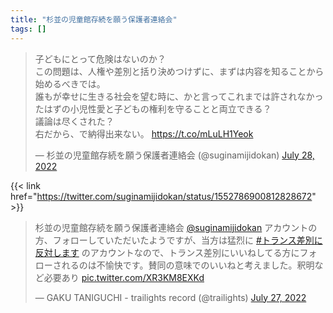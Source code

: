 ```yaml
---
title: "杉並の児童館存続を願う保護者連絡会"
tags: []
---
```


<blockquote class="twitter-tweet"><p lang="ja" dir="ltr">子どもにとって危険はないのか？<br>この問題は、人権や差別と括り決めつけずに、まずは内容を知ることから始めるべきでは。<br>誰もが幸せに生きる社会を望む時に、かと言ってこれまでは許されなかったはずの小児性愛と子どもの権利を守ることと両立できる？<br>議論は尽くされた？<br>右だから、で納得出来ない。 <a href="https://t.co/mLuLH1Yeok">https://t.co/mLuLH1Yeok</a></p>&mdash; 杉並の児童館存続を願う保護者連絡会 (@suginamijidokan) <a href="https://twitter.com/suginamijidokan/status/1552786900812828672?ref_src=twsrc%5Etfw">July 28, 2022</a></blockquote> <script async src="https://platform.twitter.com/widgets.js" charset="utf-8"></script>

{{< link href="https://twitter.com/suginamijidokan/status/1552786900812828672" >}}

<blockquote class="twitter-tweet"><p lang="ja" dir="ltr">杉並の児童館存続を願う保護者連絡会 <a href="https://twitter.com/suginamijidokan?ref_src=twsrc%5Etfw">@suginamijidokan</a> アカウントの方、フォローしていただいたようですが、当方は猛烈に <a href="https://twitter.com/hashtag/%E3%83%88%E3%83%A9%E3%83%B3%E3%82%B9%E5%B7%AE%E5%88%A5%E3%81%AB%E5%8F%8D%E5%AF%BE%E3%81%97%E3%81%BE%E3%81%99?src=hash&amp;ref_src=twsrc%5Etfw">#トランス差別に反対します</a> のアカウントなので、トランス差別にいいねしてる方にフォローされるのは不愉快です。賛同の意味でのいいねと考えました。釈明など必要あり <a href="https://t.co/XR3KM8EXKd">pic.twitter.com/XR3KM8EXKd</a></p>&mdash; GAKU TANIGUCHI - trailights record (@trailights) <a href="https://twitter.com/trailights/status/1552237233305858048?ref_src=twsrc%5Etfw">July 27, 2022</a></blockquote> <script async src="https://platform.twitter.com/widgets.js" charset="utf-8"></script>
